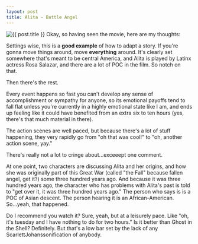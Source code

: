 ```yaml
---
layout: post
title: Alita - Battle Angel
---
```


![{{ post.title }}](https://upload.wikimedia.org/wikipedia/en/e/ee/Alita_Battle_Angel_%282019_poster%29.png) Okay, so having seen the movie, here are my thoughts:

Settings wise, this is a **good example** of how to adapt a story. If you're gonna move things around, move **everything** around. It's clearly set somewhere that's meant to be central America, and Alita is played by Latinx actress Rosa Salazar, and there are a lot of POC in the film. So notch on that.

Then there's the rest.

Every event happens so fast you can't develop any sense of accomplishment or sympathy for anyone, so its emotional payoffs tend to fall flat unless you're currently in a highly emotional state like I am, and ends up feeling like it could have benefited from an extra six to ten hours (yes, there's that much material in there).

The action scenes are well paced, but because there's a lot of stuff happening, they very rapidly go from "oh that was cool!" to "oh, another action scene, yay."

There's really not a lot to cringe about...exceeept one comment.

At one point, two characters are discussing Alita and her origins, and how she was originally part of this Great War (called "the Fall" because fallen angel, get it?) some three hundred years ago. And because it was three hundred years ago, the character who has problems with Alita's past is told to "get over it, it was three hundred years ago." The person who says is is a POC of Asian descent. The person hearing it is an African-American. So...yeah, that happened.

Do I recommend you watch it? Sure, yeah, but at a leisurely pace. Like "oh, it's tuesday and I have nothing to do for two hours." Is it better than Ghost in the Shell? Definitely. But that's a low bar set by the lack of any ScarlettJohanssonification of anybody.

